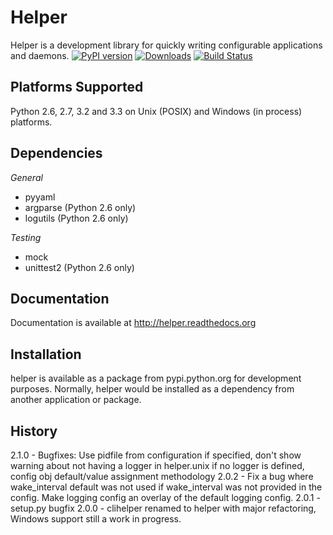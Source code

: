 Helper
======
Helper is a development library for quickly writing configurable applications and daemons.
[![PyPI version](https://badge.fury.io/py/helper.png)](http://badge.fury.io/py/helper) [![Downloads](https://pypip.in/d/helper/badge.png)](https://crate.io/packages/helper) [![Build Status](https://travis-ci.org/gmr/helper.png?branch=master)](https://travis-ci.org/gmr/helper)

Platforms Supported
-------------------
Python 2.6, 2.7, 3.2 and 3.3 on Unix (POSIX) and Windows (in process) platforms.

Dependencies
------------
*General*

 - pyyaml
 - argparse (Python 2.6 only)
 - logutils (Python 2.6 only)

*Testing*

 - mock
 - unittest2 (Python 2.6 only)

Documentation
-------------
Documentation is available at http://helper.readthedocs.org

Installation
------------
helper is available as a package from pypi.python.org for development purposes.
Normally, helper would be installed as a dependency from another application or
package.

History
-------
2.1.0 - Bugfixes: Use pidfile from configuration if specified, don't show warning about not having a logger in helper.unix if no logger is defined, config obj default/value assignment methodology
2.0.2 - Fix a bug where wake_interval default was not used if wake_interval was not provided in the config. Make logging config an overlay of the default logging config.
2.0.1 - setup.py bugfix
2.0.0 - clihelper renamed to helper with major refactoring, Windows support still
        a work in progress.
